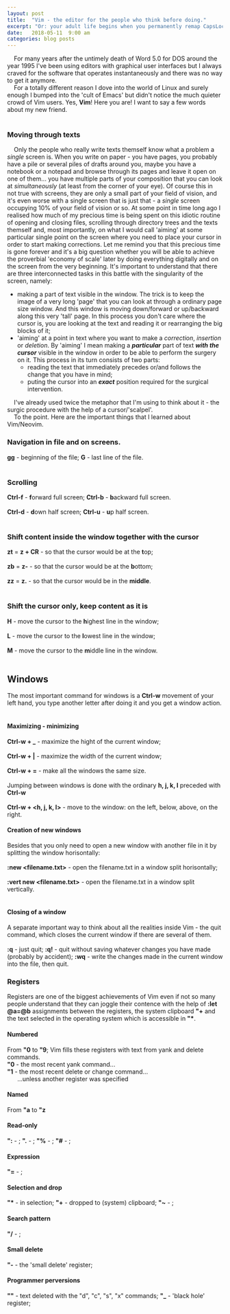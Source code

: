 ```yaml
---
layout: post
title:  "Vim - the editor for the people who think before doing."
excerpt: "Or: your adult life begins when you permanently remap CapsLock to Esc and live happily ever after. And I will tell you how to do that on Ubuntu too."
date:   2018-05-11  9:00 am
categories: blog posts
---
```


&nbsp;&nbsp;&nbsp;&nbsp;For many years after the untimely death of Word 5.0 for DOS around the year 1995 I've been using editors with graphical user interfaces but I always craved for the software that operates instantaneously and there was no way to get it anymore.<br>
&nbsp;&nbsp;&nbsp;&nbsp;For a totally different reason I dove into the world of Linux and surely enough I bumped into the 'cult of Emacs' but didn't notice the much quieter crowd of Vim users. Yes, **Vim**! Here you are! I want to say a few words about my new friend.<br><br>
### Moving through texts
&nbsp;&nbsp;&nbsp;&nbsp;Only the people who really write texts themself know what a problem a _single_ screen is. When you write on paper - you have pages, you probably have a pile or several piles of drafts around you, maybe you have a notebook or a notepad and browse through its pages and leave it open on one of them... you have multiple parts of your composition that you can look at _simultaneously_ (at least from the corner of your eye). Of course this in not true with screens, they are only a small part of your field of vision, and it's even worse with a single screen that is just that - a _single_ screen occupying 10% of your field of vision or so. At some point in time long ago I realised how much of my precious time is being spent on this idiotic routine of opening and closing files, scrolling through directory trees and the texts themself and, most importantly, on what I would call 'aiming' at some particular single point on the screen where you need to place your cursor in order to start making corrections. Let me remind you that this precious time is gone forever and it's a big question whether you will be able to achieve the proverbial 'economy of scale' later by doing everything digitally and on the screen from the very beginning. It's important to understand that there are three interconnected tasks in this battle with the singularity of the screen, namely:
- making a part of text visible in the window. The trick is to keep the image of a very long 'page' that you can look at through a ordinary page size window. And this window is moving down/forward or up/backward along this very 'tall' page. In this process you don't care where the cursor is, you are looking at the text and reading it or rearranging the big blocks of it;
- 'aiming' at a point in text where you want to make a *correction*, *insertion* or *deletion*. By 'aiming' I mean making a __*particular*__ part of text __*with the cursor*__ visible in the window in order to be able to perform the surgery on it. This process in its turn consists of two parts:
  * reading the text that immediately precedes or/and follows the change that you have in mind;
  * puting the cursor into an __*exact*__ position required for the surgical intervention.<br>

&nbsp;&nbsp;&nbsp;&nbsp;I've already used twice the metaphor that I'm using to think about it - the surgic procedure with the help of a cursor/'scalpel'.<br>
&nbsp;&nbsp;&nbsp;&nbsp;To the point. Here are the important things that I learned about Vim/Neovim. <br>
### Navigation in file and on screens.
**gg** - beginning of the file;  **G** - last line of the file.<br><br>
### Scrolling
**Ctrl-f** - **f**orward full screen; **Ctrl-b** - **b**ackward full screen.<br><br>
**Ctrl-d** - **d**own half screen; **Ctrl-u** - **u**p half screen.<br><br>
### Shift content inside the window together with the cursor
**zt** = **z + CR** - so that the cursor would be at the **t**op;<br><br>
**zb** = **z-** - so that the cursor would be at the **b**ottom;<br><br>
**zz** = **z.** - so that the cursor would be in the **middle**.<br><br>
### Shift the cursor only, keep content as it is
**H** - move the cursor to the **h**ighest line in the window;<br><br>
**L** - move the cursor to the **l**owest line in the window;<br><br>
**M** - move the cursor to the **m**iddle line in the window.<br><br>
## Windows
The most important command for windows is a **Ctrl-w** movement of your left hand, you type another letter after doing it and you get a window action.<br><br>
#### Maximizing - minimizing
**Ctrl-w + _** - maximize the hight of the current window;<br><br>
**Ctrl-w + |** - maximize the width of the current window;<br><br>
**Ctrl-w + =** - make all the windows the same size.<br><br>
Jumping between windows is done with the ordinary **h, j, k, l** preceded with **Ctrl-w**<br><br>
**Ctrl-w + <h, j, k, l>** - move to the window: on the left, below, above, on the right.<br>
#### Creation of new windows
Besides that you only need to open a new window with another file in it by splitting the window horisontally:<br><br>
**:new <filename.txt>** - open the filename.txt in a window split horisontally;<br><br>
**:vert new <filename.txt>** - open the filename.txt in a window split vertically.<br><br>
#### Closing of a window
A separate important way to think about all the realities inside Vim - the quit command, which closes the current window if there are several of them.<br><br>
**:q** - just quit;
**:q!** - quit without saving whatever changes you have made (probably by accident);
**:wq** - write the changes made in the current window into the file, then quit.
### Registers
Registers are one of the biggest achievements of Vim even if not so many people understand that they can joggle their contence with the help of **:let @a=@b** assignments between the registers, the system clipboard **"+** and the text selected in the operating system which is accessible in __"*__.
#### Numbered
From **"0** to **"9**; Vim fills these registers with text from yank and delete commands.<br>
**"0** - the most recent yank command...<br>
**"1** - the most recent delete or change command...<br>
&nbsp;&nbsp;&nbsp;&nbsp;&nbsp;&nbsp;...unless another register was specified
#### Named
From **"a** to **"z**
#### Read-only
**":** - ;
**".** - ;
**"%** - ;
**"#** - ;
#### Expression
**"=** - ;
#### Selection and drop
__"*__ - in selection;
**"+** - dropped to (system) clipboard;
**"~** - ;
#### Search pattern
**"/** - ;
#### Small delete
**"-** - the 'small delete' register;
#### Programmer perversions
**""** - text deleted with the "d", "c", "s", "x" commands;
**"_** - 'black hole' register;



